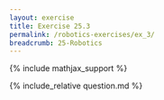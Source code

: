 ```yaml
---
layout: exercise
title: Exercise 25.3
permalink: /robotics-exercises/ex_3/
breadcrumb: 25-Robotics
---
```


{% include mathjax_support %}

<div><i class="arrow-up loader" data-chapter="robotics-exercises" data-exercise="ex_3" data-rating="0"></i></div>
{% include_relative question.md %}
